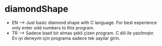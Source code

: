 # diamondShape
* EN --> Just basic diamond shape with C language. For best experience only enter odd numbers to this program. 
* TR --> Sadece basit bir elmas şekli çizen program. C dili ile yazılmıştır. En iyi deneyim için programa sadece tek sayılar girin.
